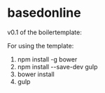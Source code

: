 # basedonline
v0.1 of the boilertemplate:

For using the template:

1.	npm install -g bower
2.  npm install --save-dev gulp
3.	bower install
4.	gulp
